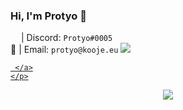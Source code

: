 ### Hi, I'm Protyo 👋
<img src="https://discord.com/assets/3437c10597c1526c3dbd98c737c2bcae.svg" height="13"> | Discord: `Protyo#0005` <br>
📨 | Email: `protyo@kooje.eu`
    <img src="https://lanyard.cnrad.dev/api/717416034478456925"/>
<p align="center">
  <a href="https://github.com/protyodev">

     </a>
	</p>

<p align="center">
	<img src="https://github-readme-stats.vercel.app/api?username=protyodev&include_all_commits=true&show_icons=true&hide_border=true&hide_title=true&count_private=true&theme=dark">
	
</p>
